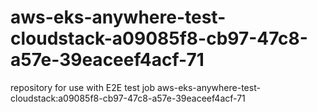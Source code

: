 # aws-eks-anywhere-test-cloudstack-a09085f8-cb97-47c8-a57e-39eaceef4acf-71
repository for use with E2E test job aws-eks-anywhere-test-cloudstack:a09085f8-cb97-47c8-a57e-39eaceef4acf-71
